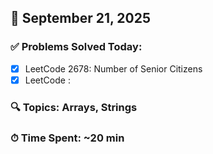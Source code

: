 ## 📅 September 21, 2025

### ✅ Problems Solved Today:
- [x] LeetCode 2678: Number of Senior Citizens
- [x] LeetCode :

### 🔍 Topics: Arrays, Strings  
### ⏱ Time Spent: ~20 min
